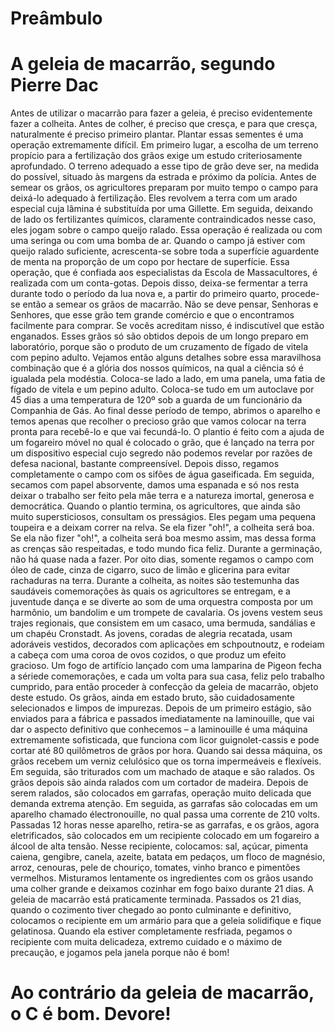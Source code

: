 # Preâmbulo

# A geleia de macarrão, segundo Pierre Dac

Antes de utilizar o macarrão para fazer a geleia, é preciso
evidentemente fazer a colheita. Antes de colher, é preciso que cresça, e para
que cresça, naturalmente é preciso primeiro plantar.
Plantar essas sementes é uma operação extremamente difícil. 
Em primeiro lugar, a escolha de um
terreno propício para a fertilização dos grãos exige um estudo
criteriosamente aprofundado. O terreno adequado a esse tipo de
grão deve ser, na medida do possível,
situado às margens da estrada e próximo da polícia.
Antes de semear os grãos, os agricultores preparam por muito tempo o
campo para deixá-lo adequado à fertilização. Eles revolvem a
terra com um arado especial cuja lâmina é substituída por uma Gillette.
Em seguida, deixando de lado os fertilizantes químicos,
claramente contraindicados nesse caso,
eles jogam sobre o campo queijo ralado. Essa operação
é realizada ou com uma seringa ou com uma bomba de ar.
Quando o campo já estiver com queijo ralado suficiente, acrescenta-se sobre toda
a superfície aguardente de menta na proporção de um copo por
hectare de superfície. Essa operação, que é confiada aos especialistas da
Escola de Massacultores, é realizada com um conta-gotas.
Depois disso, deixa-se fermentar a terra durante todo o período da
lua nova e, a partir do primeiro quarto, procede-se então a semear
os grãos de macarrão. Não se deve pensar, Senhoras e
Senhores, que esse grão tem grande comércio e que o
encontramos facilmente para comprar. Se vocês acreditam nisso, é
indiscutível que estão enganados. Esses grãos
só são obtidos depois de um longo preparo em laboratório, porque são o
produto de um cruzamento de fígado de vitela com pepino adulto.
Vejamos então alguns detalhes sobre essa maravilhosa combinação que é a
glória dos nossos químicos, na qual a ciência só é igualada pela modéstia.
Coloca-se lado a lado, em uma panela, uma fatia de fígado de vitela e um
pepino adulto. Coloca-se tudo em um autoclave por 45 dias
a uma temperatura de 120º sob a guarda de um funcionário da Companhia
de Gás. Ao final desse período de tempo, abrimos o aparelho e temos apenas que
recolher o precioso grão que vamos colocar na terra pronta para
recebê-lo e que vai fecundá-lo.
O plantio é feito com a ajuda de um fogareiro móvel no qual é colocado o
grão, que é lançado na terra por um dispositivo especial
cujo segredo não podemos revelar por razões de defesa nacional,
bastante compreensível. Depois disso, regamos completamente o campo com os
sifões de água gaseificada. Em seguida, secamos com papel absorvente, damos
uma espanada e só nos resta deixar o trabalho ser feito pela mãe terra
e a natureza imortal, generosa e democrática. Quando o plantio
termina, os agricultores, que ainda são muito supersticiosos,
consultam os presságios. Eles pegam uma pequena toupeira e a deixam correr
na relva. Se ela fizer "oh!", a colheita será boa. Se ela não
fizer "oh!", a colheita será boa mesmo assim, mas dessa forma
as crenças são respeitadas, e todo mundo fica feliz.
Durante a germinação, não há quase nada a fazer. Por oito dias,
somente regamos o campo com óleo de cade, cinza de cigarro,
suco de limão e glicerina para evitar rachaduras na terra.
Durante a colheita, as noites são testemunha das saudáveis comemorações às quais
os agricultores se entregam, e a juventude dança e
se diverte ao som de uma orquestra composta por um harmônio, um
bandolim e um trompete de cavalaria. Os jovens vestem seus
trajes regionais, que consistem em um casaco, uma bermuda, sandálias
e um chapéu Cronstadt. As jovens, coradas de alegria recatada,
usam adoráveis vestidos, decorados com aplicações
em schpoutnoutz, e rodeiam a cabeça com uma coroa de ovos cozidos,
o que produz um efeito gracioso. Um fogo de artifício lançado
com uma lamparina de Pigeon fecha a sériede comemorações,
e cada um volta para sua casa, feliz pelo trabalho cumprido, para
então proceder à confecção da geleia de macarrão, objeto deste
estudo.
Os grãos, ainda em estado bruto, são cuidadosamente selecionados e limpos de
impurezas. Depois de um primeiro estágio, são enviados para a fábrica e passados
imediatamente na laminouille, que vai dar o aspecto definitivo que
conhecemos – a laminouille é uma máquina extremamente sofisticada, que
funciona com licor guignolet-cassis e pode cortar até 80 quilômetros de grãos
por hora. Quando sai dessa máquina, os grãos recebem um verniz
celulósico que os torna impermeáveis e flexíveis. Em seguida, são triturados com
um machado de ataque e são ralados. Os grãos depois são ainda ralados com um
cortador de madeira. Depois de serem ralados, são colocados em garrafas, operação
muito delicada que demanda extrema atenção. Em seguida, as garrafas são colocadas
em um aparelho chamado électronouille, no qual passa uma corrente de 210
volts. Passadas 12 horas nesse aparelho, retira-se as garrafas,
e os grãos, agora eletrificados, são colocados em um recipiente colocado
em um fogareiro a álcool de alta tensão.
Nesse recipiente, colocamos: sal, açúcar, pimenta caiena,
gengibre, canela, azeite, batata em pedaços, um floco
de magnésio, arroz, cenouras, pele de chouriço, tomates,
vinho branco e pimentões vermelhos. Misturamos lentamente os ingredientes com
os grãos usando uma colher grande e deixamos cozinhar em fogo baixo
durante 21 dias. A geleia de macarrão está praticamente terminada.
Passados os 21 dias, quando o cozimento tiver chegado ao ponto
culminante e definitivo, colocamos o recipiente em um armário para que a
geleia solidifique e fique gelatinosa. Quando ela estiver completamente
resfriada, pegamos o recipiente com muita delicadeza, extremo
cuidado e o máximo de precaução, e jogamos pela janela
porque não é bom!

# Ao contrário da geleia de macarrão, o C é bom. Devore!
